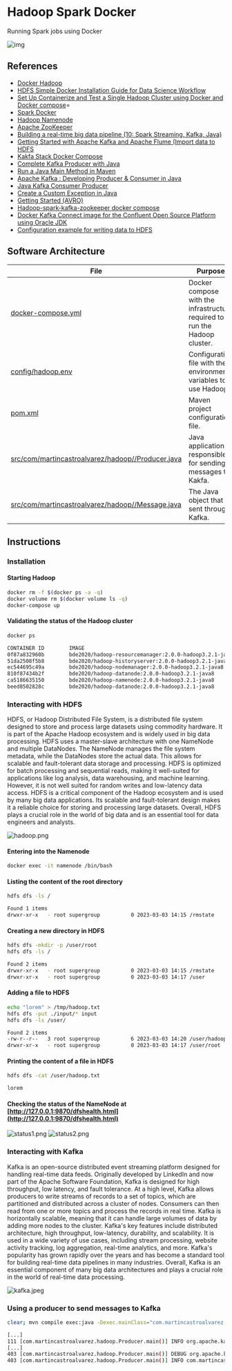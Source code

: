 # Hadoop Spark Docker
Running Spark jobs using Docker

![img](./wallpaper.jpg)

## References

- [Docker Hadoop](https://github.com/big-data-europe/docker-hadoop)
- [HDFS Simple Docker Installation Guide for Data Science Workflow](https://towardsdatascience.com/hdfs-simple-docker-installation-guide-for-data-science-workflow-b3ca764fc94b)
- [Set Up Containerize and Test a Single Hadoop Cluster using Docker and Docker compose](https://www.section.io/engineering-education/set-up-containerize-and-test-a-single-hadoop-cluster-using-docker-and-docker-compose/)=
- [Spark Docker](https://github.com/big-data-europe/docker-spark)
- [Hadoop Namenode](https://hub.docker.com/r/bde2020/hadoop-namenode)
- [Apache ZooKeeper](https://zookeeper.apache.org/)
- [Building a real-time big data pipeline (10: Spark Streaming, Kafka, Java)](https://adinasarapu.github.io/posts/2021/01/blog-post-kafka-spark-streaming/)
- [Getting Started with Apache Kafka and Apache Flume (Import data to HDFS](https://towardsdatascience.com/apache-kafka-and-flume-installation-guide-import-data-from-kafka-to-hdfs-c908b0df034c)
- [Kakfa Stack Docker Compose](https://github.com/conduktor/kafka-stack-docker-compose)
- [Complete Kafka Producer with Java](https://www.conduktor.io/kafka/complete-kafka-producer-with-java/)
- [Run a Java Main Method in Maven](https://www.baeldung.com/maven-java-main-method)
- [Apache Kafka : Developing Producer & Consumer in Java](https://www.codeburps.com/post/java-kafka-consumer-producer)
- [Java Kafka Consumer Producer](https://www.codeburps.com/post/java-kafka-consumer-producer)
- [Create a Custom Exception in Java](https://www.baeldung.com/java-new-custom-exception)
- [Getting Started (AVRO)](https://avro.apache.org/docs/1.11.1/getting-started-java/)
- [Hadoop-spark-kafka-zookeeper docker compose](https://davideandreazzini.co.uk/hadoop-spark-kafka-zookeeper-docker-compose/)
- [Docker Kafka Connect image for the Confluent Open Source Platform using Oracle JDK](https://github.com/MihaiBogdanEugen/docker-confluent-kafka-connect/blob/master/README.md)
- [Configuration example for writing data to HDFS](https://docs.cloudera.com/cdp-private-cloud-base/7.1.6/kafka-connect/topics/kafka-connect-connector-hdfs-example.html)

## Software Architecture

|File|Purpose|
|---|---|
|[docker-compose.yml](docker-compose.yml)|Docker compose with the infrastructure required to run the Hadoop cluster.|
|[config/hadoop.env](config/hadoop.env)|Configuration file with the environment variables to use Hadoop.|
|[pom.xml](pom.xml)|Maven project configuration file.|
|[src/com/martincastroalvarez/hadoop//Producer.java](src/com/martincastroalvarez/hadoop/Producer.java)|Java application responsible for sending messages to Kakfa.|
|[src/com/martincastroalvarez/hadoop//Message.java](src/com/martincastroalvarez/hadoop/Message.java)|The Java object that is sent through Kafka.|

## Instructions

### Installation

#### Starting Hadoop
```bash
docker rm -f $(docker ps -a -q)
docker volume rm $(docker volume ls -q)
docker-compose up
```

#### Validating the status of the Hadoop cluster
```bash
docker ps
```
```bash
CONTAINER ID        IMAGE                                                    COMMAND                  CREATED             STATUS                    PORTS                                            NAMES
0f87a832960b        bde2020/hadoop-resourcemanager:2.0.0-hadoop3.2.1-java8   "/entrypoint.sh /r..."   12 hours ago        Up 54 seconds             0.0.0.0:8088->8088/tcp                           yarn
51da2508f5b8        bde2020/hadoop-historyserver:2.0.0-hadoop3.2.1-java8     "/entrypoint.sh /r..."   12 hours ago        Up 55 seconds (healthy)   0.0.0.0:8188->8188/tcp                           historyserver
ec544695c49a        bde2020/hadoop-nodemanager:2.0.0-hadoop3.2.1-java8       "/entrypoint.sh /r..."   12 hours ago        Up 56 seconds (healthy)   0.0.0.0:8042->8042/tcp                           nodemanager
810f87434b2f        bde2020/hadoop-datanode:2.0.0-hadoop3.2.1-java8          "/entrypoint.sh /r..."   12 hours ago        Up 56 seconds (healthy)   0.0.0.0:9864->9864/tcp                           datenode1
ca5186635150        bde2020/hadoop-namenode:2.0.0-hadoop3.2.1-java8          "/entrypoint.sh /r..."   12 hours ago        Up 56 seconds (healthy)   0.0.0.0:9000->9000/tcp, 0.0.0.0:9870->9870/tcp   namenode
beed8502828c        bde2020/hadoop-datanode:2.0.0-hadoop3.2.1-java8          "/entrypoint.sh /r..."   12 hours ago        Up 55 seconds (healthy)   0.0.0.0:9865->9864/tcp                           datenode2
```

### Interacting with HDFS

HDFS, or Hadoop Distributed File System, is a distributed file system designed to store and
process large datasets using commodity hardware. It is part of the Apache Hadoop ecosystem
and is widely used in big data processing. HDFS uses a master-slave architecture with one
NameNode and multiple DataNodes. The NameNode manages the file system metadata, while the
DataNodes store the actual data. This allows for scalable and fault-tolerant data storage
and processing. HDFS is optimized for batch processing and sequential reads, making it
well-suited for applications like log analysis, data warehousing, and machine learning.
However, it is not well suited for random writes and low-latency data access. HDFS is a
critical component of the Hadoop ecosystem and is used by many big data applications.
Its scalable and fault-tolerant design makes it a reliable choice for storing and
processing large datasets. Overall, HDFS plays a crucial role in the world of big
data and is an essential tool for data engineers and analysts.

![hadoop.png](hadoop.png)

#### Entering into the Namenode
```bash
docker exec -it namenode /bin/bash
```

#### Listing the content of the root directory
```bash
hdfs dfs -ls /
```
```bash
Found 1 items
drwxr-xr-x   - root supergroup          0 2023-03-03 14:15 /rmstate
```

#### Creating a new directory in HDFS
```bash
hdfs dfs -mkdir -p /user/root
hdfs dfs -ls /
```
```bash
Found 2 items
drwxr-xr-x   - root supergroup          0 2023-03-03 14:15 /rmstate
drwxr-xr-x   - root supergroup          0 2023-03-03 14:17 /user
```

#### Adding a file to HDFS
```bash
echo "lorem" > /tmp/hadoop.txt 
hdfs dfs -put ./input/* input
hdfs dfs -ls /user/
```
```bash
Found 2 items
-rw-r--r--   3 root supergroup          6 2023-03-03 14:20 /user/hadoop.txt
drwxr-xr-x   - root supergroup          0 2023-03-03 14:17 /user/root
```

#### Printing the content of a file in HDFS
```bash
hdfs dfs -cat /user/hadoop.txt 
```
```bash
lorem
```

#### Checking the status of the NameNode at [http://127.0.0.1:9870/dfshealth.html](http://127.0.0.1:9870/dfshealth.html)

![status1.png](status1.png)
![status2.png](status2.png)

### Interacting with Kafka

Kafka is an open-source distributed event streaming platform designed for handling real-time
data feeds. Originally developed by LinkedIn and now part of the Apache Software Foundation,
Kafka is designed for high throughput, low latency, and fault tolerance. At a high level,
Kafka allows producers to write streams of records to a set of topics, which are partitioned
and distributed across a cluster of nodes. Consumers can then read from one or more topics
and process the records in real time. Kafka is horizontally scalable, meaning that it can
handle large volumes of data by adding more nodes to the cluster. Kafka's key features
include distributed architecture, high throughput, low-latency, durability, and scalability.
It is used in a wide variety of use cases, including stream processing, website activity
tracking, log aggregation, real-time analytics, and more. Kafka's popularity has grown
rapidly over the years and has become a standard tool for building real-time data pipelines
in many industries. Overall, Kafka is an essential component of many big data architectures
and plays a crucial role in the world of real-time data processing.

![kafka.jpeg](kafka.jpeg)

### Using a producer to send messages to Kafka

```bash
clear; mvn compile exec:java -Dexec.mainClass="com.martincastroalvarez.hadoop.Producer" -Dhost="127.0.0.1" -Dport=9092 -Dtopic="my_topic" -Dmessage="lorem ipsum dolor" -Dtitle="Lorem Ipsum"
```
```bash
[...]
111 [com.martincastroalvarez.hadoop.Producer.main()] INFO org.apache.kafka.clients.producer.KafkaProducer  - [Producer clientId=producer-1] Instantiated an idempotent producer.
[...]
403 [com.martincastroalvarez.hadoop.Producer.main()] DEBUG org.apache.kafka.clients.producer.KafkaProducer  - [Producer clientId=producer-1] Kafka producer has been closed
403 [com.martincastroalvarez.hadoop.Producer.main()] INFO com.martincastroalvarez.hadoop.Producer  - Message sent successfuly!
```
